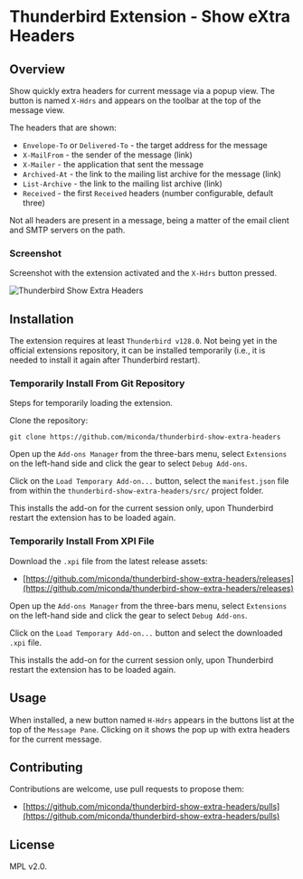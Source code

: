 # Thunderbird Extension - Show  eXtra Headers

## Overview

Show quickly extra headers for current message via a popup view. The button
is named `X-Hdrs` and appears on the toolbar at the top of the message view.

The headers that are shown:

* `Envelope-To` or `Delivered-To` - the target address for the message
* `X-MailFrom` - the sender of the message (link)
* `X-Mailer` - the application that sent the message
* `Archived-At` - the link to the mailing list archive for the message (link)
* `List-Archive` - the link to the mailing list archive (link)
* `Received` - the first `Received` headers (number configurable, default three)

Not all headers are present in a message, being a matter of the email client
and SMTP servers on the path.

### Screenshot

Screenshot with the extension activated and the `X-Hdrs` button pressed.

![Thunderbird Show Extra Headers](https://github.com/user-attachments/assets/6aac6046-b0da-44f8-8dec-a65ce12e39d5)

## Installation

The extension requires at least `Thunderbird v128.0`. Not being yet in the official
extensions repository, it can be installed temporarily (i.e., it is needed to
install it again after Thunderbird restart).

### Temporarily Install From Git Repository

Steps for temporarily loading the extension.

Clone the repository:

``` text
git clone https://github.com/miconda/thunderbird-show-extra-headers
```

Open up the `Add-ons Manager` from the three-bars menu, select `Extensions`
on the left-hand side and click the gear to select `Debug Add-ons`.

Click on the `Load Temporary Add-on...` button, select the `manifest.json` file
from within the `thunderbird-show-extra-headers/src/` project folder.

This installs the add-on for the current session only, upon Thunderbird restart
the extension has to be loaded again.

### Temporarily Install From XPI File

Download the `.xpi` file from the latest release assets:

* [https://github.com/miconda/thunderbird-show-extra-headers/releases](https://github.com/miconda/thunderbird-show-extra-headers/releases)

Open up the `Add-ons Manager` from the three-bars menu, select `Extensions`
on the left-hand side and click the gear to select `Debug Add-ons`.

Click on the `Load Temporary Add-on...` button and select the downloaded `.xpi`
file.

This installs the add-on for the current session only, upon Thunderbird restart
the extension has to be loaded again.

## Usage

When installed, a new button named `H-Hdrs` appears in the buttons list at the
top of the `Message Pane`. Clicking on it shows the pop up  with extra headers
for the current message.

## Contributing

Contributions are welcome, use pull requests to propose them:

* [https://github.com/miconda/thunderbird-show-extra-headers/pulls](https://github.com/miconda/thunderbird-show-extra-headers/pulls)

## License

MPL v2.0.
